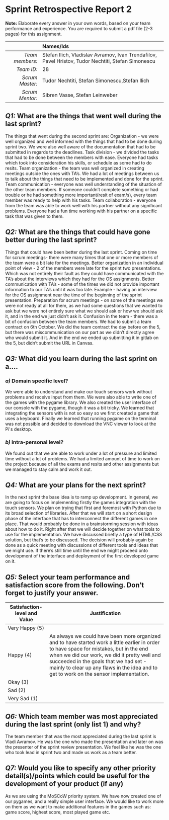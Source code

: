 # Sprint Retrospective Report 2

**Note:** Elaborate every answer in your own words, based on your team performance and experience. You are required to submit a pdf file (2-3 pages) for this assignment.
 
|                  | **Names/Ids**  |
|-----------------:|:---------------|
| *Team members:*  |       Stefan Ilich, Vladislav Avramov, Ivan Trendafilov, Pavel Hristov, Tudor Nechtiti, Stefan Simonescu         |
| *Team ID:*       |       28         |
| *Scrum  Master:* |       Tudor Nechtiti, Stefan Simonescu,Stefan Ilich         |
| *Scrum  Mentor:* |    Sibren Vasse, Stefan Leinweber            |
 

## *Q1:* What are the things that went well during the last sprint? 
The things that went during the second sprint are: 
Organization - we were well organized and well informed with the things that had to be done during sprint two. We were also well aware of the documentation that had to be submitted in regards to the deadlines.
Task division - we divided the tasks that had to be done between the members with ease. Everyone had tasks which took into consideration his skills, or schedule as some had to do resits.
Team organization - the team was well organized in creating meetings outside the ones with TA’s.  We had a lot of meetings between us to talk about the things that need to be implemented and done for the sprint.
Team communication - everyone was well understanding of the situation of the other team members. If someone couldn’t complete something or had trouble or he had something more important(resit of exam/s), every team member was ready to help with his tasks.
Team collaboration - everyone from the team was able to work well with his partner without any significant problems. Everyone had a fun time working with his partner on a specific task that was given to them.


## *Q2:* What are the things that could have gone better during the last sprint?
Things that could have been better during the last sprint.
Coming on time for scrum meetings- there were many times that one or more members of the team were a bit late for the meetings.
Better organization in an individual point of view - 2 of the members were late for the sprint two presentations. Which was not entirely their fault as they could have communicated with the TA’s about the interviews which they had for the OS assignments.
Better communication with TA’s - some of the times we did not provide important information to our TA’s until it was too late. Example - having an interview for the OS assignment near the time of the beginning of the sprint presentation. 
Preparation for scrum meetings - on some of the meetings we were not ready at all for them, as we had some questions that we wanted to ask but we were not entirely sure what we should ask or how we should ask it, and in the end we just didn’t ask it.
Confusion in the team - there was a bit of confusion between the team members. We had to submit a team contract on 6th October. We did the team contract the day before on the 5, but there was miscommunication on our part as we didn’t directly agree who would submit it. And in the end we ended up submitting it in gitlab on the 5, but didn’t submit the URL in Canvas.


## *Q3:* What did you learn during the last sprint on a….

### *a)* Domain specific level?
We were able to understand and make our touch sensors work without problems and receive input from them. 
We were also able to write one of the games with the pygame library.
We also created the user interface of our console with the pygame, though it was a bit tricky.
We learned that integrating the sensors with is not so easy so we first created a game that uses a keyboard.
Finally we learned that running pygame on the terminal was not possible and decided to download the VNC viewer to look at the Pi's desktop.



### *b)* intra-personal level?
We found out that we are able to work under a lot of pressure and limited time without a lot of problems. We had a limited amount of time to work on the project because of all the exams and resits and other assignments but we managed to stay calm and work it out.


## *Q4:* What are your plans for the next sprint?
In the next sprint the base idea is to ramp up development. In general, we are going to focus on implementing firstly the games integration with the touch sensors.  We plan on trying that first and foremost with Python due to its broad selection of libraries. After that we will start on a short design phase of the interface that has to interconnect the different games in one place. That would probably be done in a brainstorming session with ideas about how to do it. Right after that we will decide together on what tools to use for the implementation. We have discussed briefly a type of HTML/CSS solution, but that’s to be discussed. The decision will probably again be done as a quick meeting with discussions of different tools and ideas that we might use. If there’s still time until the end we might proceed onto development of the interface and deployment of the first developed game on it.


## *Q5:* Select your team performance and satisfaction score from the following. Don’t forget to justify your answer.

| **Satisfaction-level  and Value** | **Justification** |
| --------------------------------- | ----------------- |
| Very  Happy (5)                   |                   |
| Happy  (4)                        |  As always we could have been more organized and to have started work a little earlier in order to have space for mistakes, but in the end when we did our work, we did it pretty well and succeeded in the goals that we had set - mainly to clear up any flaws in the idea and to get to work on the sensor implementation.   
| Okay  (3)                         |                   |
| Sad  (2)                          |                   |
| Very  Sad (1)                     |                   |

## *Q6:* Which team member was most appreciated during the last sprint (only list 1) and why?
The team member that was the most appreciated during the last sprint is Vladi Avramov. He was the one who made the presentation and later on was the presenter of the sprint review presentation. We feel like he was the one who took lead in sprint two and made us work as a team better.
## *Q7:*  Would you like to specify any other priority detail(s)/points which could be useful for the development of your product (if any)
As we are using the MoSCoW priority system.  We have now created one of our pygames, and a really simple user interface. We would like to work more on them as we want to make additional features in the games such as: game score, highest score, most played game etc.
